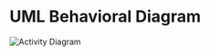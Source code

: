# UML Behavioral Diagram

![Activity Diagram](https://github.com/stepin105082/CustomerDataManagementSystemDuringCovid19/blob/master/2_Architecture/behavior%20Diagrams/Design%20(2).png)
